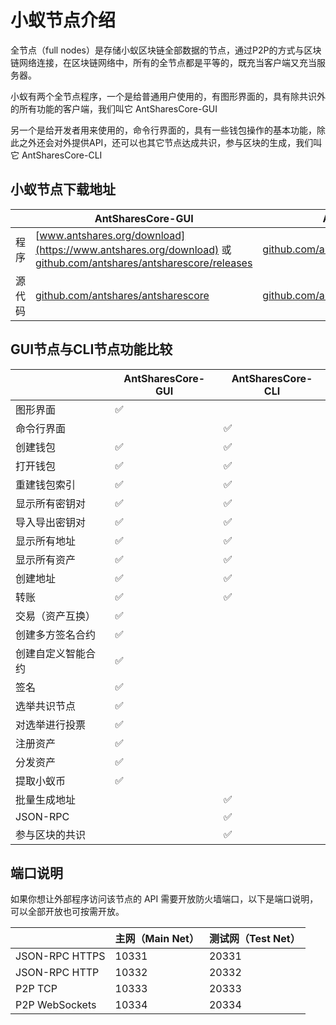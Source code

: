 # 小蚁节点介绍                               

全节点（full nodes）是存储小蚁区块链全部数据的节点，通过P2P的方式与区块链网络连接，在区块链网络中，所有的全节点都是平等的，既充当客户端又充当服务器。

小蚁有两个全节点程序，一个是给普通用户使用的，有图形界面的，具有除共识外的所有功能的客户端，我们叫它 AntSharesCore-GUI

另一个是给开发者用来使用的，命令行界面的，具有一些钱包操作的基本功能，除此之外还会对外提供API，还可以也其它节点达成共识，参与区块的生成，我们叫它 AntSharesCore-CLI

## 小蚁节点下载地址

|      | AntSharesCore-GUI                        | AntSharesCore-CLI                        |
| ---- | ---------------------------------------- | ---------------------------------------- |
| 程序   | [www.antshares.org/download](https://www.antshares.org/download) 或 [github.com/antshares/antsharescore/releases](https://github.com/antshares/antsharescore/releases) | [github.com/antshares/antsharescore/releases](https://github.com/antshares/antsharescore/releases) |
| 源代码  | [github.com/antshares/antsharescore](https://github.com/antshares/antsharescore) | [github.com/antshares/antsharescore](https://github.com/antshares/antsharescore) |

## GUI节点与CLI节点功能比较

|           | AntSharesCore-GUI | AntSharesCore-CLI |
| --------- | ----------------- | ----------------- |
| 图形界面      | ✅                 |                   |
| 命令行界面     |                   | ✅                 |
| 创建钱包      | ✅                 | ✅                 |
| 打开钱包      | ✅                 | ✅                 |
| 重建钱包索引    | ✅                 | ✅                 |
| 显示所有密钥对   | ✅                 | ✅                 |
| 导入导出密钥对   | ✅                 | ✅                 |
| 显示所有地址    | ✅                 | ✅                 |
| 显示所有资产    | ✅                 | ✅                 |
| 创建地址      | ✅                 | ✅                 |
| 转账        | ✅                 | ✅                 |
| 交易（资产互换）  | ✅                 |                   |
| 创建多方签名合约  | ✅                 |                   |
| 创建自定义智能合约 | ✅                 |                   |
| 签名        | ✅                 |                   |
| 选举共识节点    | ✅                 |                   |
| 对选举进行投票   | ✅                 |                   |
| 注册资产      | ✅                 |                   |
| 分发资产      | ✅                 |                   |
| 提取小蚁币     | ✅                 |                   |
| 批量生成地址    |                   | ✅                 |
| JSON-RPC  |                   | ✅                 |
| 参与区块的共识   |                   | ✅                 |

## 端口说明

如果你想让外部程序访问该节点的 API 需要开放防火墙端口，以下是端口说明，可以全部开放也可按需开放。

|                | 主网（Main Net） | 测试网（Test Net） |
| -------------- | ------------ | ------------- |
| JSON-RPC HTTPS | 10331        | 20331         |
| JSON-RPC HTTP  | 10332        | 20332         |
| P2P TCP        | 10333        | 20333         |
| P2P WebSockets | 10334        | 20334         |